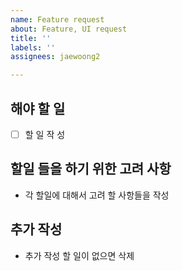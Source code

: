 ```yaml
---
name: Feature request
about: Feature, UI request
title: ''
labels: ''
assignees: jaewoong2

---
```


## 해야 할 일
- [ ] 할 일 작 성

## 할일 들을 하기 위한 고려 사항
- 각 할일에 대해서 고려 할 사항들을 작성 

## 추가 작성
- 추가 작성 할 일이 없으면 삭제
